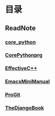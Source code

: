 # 目录

## ReadNote

### [core_python](./ReadNote/core_python.org)

### [CorePythonprg](./ReadNote/CorePythonpr.org)

### [EffectiveC++](./ReadNote/EffectiveC++.org)

### [EmacsMiniManual](./ReadNote/EmacsMiniManual.org)

### [ProGit](./ReadNote/ProGit.org)

### [TheDjangoBook](./ReadNote/TheDjangoBook.org)
